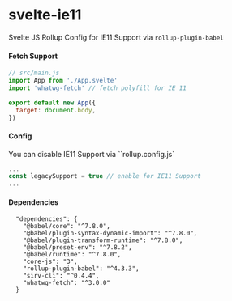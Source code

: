 # svelte-ie11

Svelte JS Rollup Config for IE11 Support via `rollup-plugin-babel `

#### Fetch Support

```js
// src/main.js
import App from './App.svelte'
import 'whatwg-fetch' // fetch polyfill for IE 11

export default new App({
  target: document.body,
})
```

#### Config

You can disable IE11 Support via ``rollup.config.js`

```js
...
const legacySupport = true // enable for IE11 Support
...
```

#### Dependencies

```
  "dependencies": {
    "@babel/core": "^7.8.0",
    "@babel/plugin-syntax-dynamic-import": "^7.8.0",
    "@babel/plugin-transform-runtime": "^7.8.0",
    "@babel/preset-env": "^7.8.2",
    "@babel/runtime": "^7.8.0",
    "core-js": "3",
    "rollup-plugin-babel": "^4.3.3",
    "sirv-cli": "^0.4.4",
    "whatwg-fetch": "^3.0.0"
  }
```
